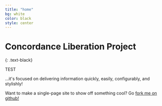 ```yaml
---
title: "home"
bg: white
color: black
style: center
---
```



# Concordance Liberation Project
{: .text-black}

TEST

…it's focused on delivering information quickly, easily, configurably, and stylishly!

Want to make a single-page site to show off something cool? Go [fork me on github!](https://github.com/t413/SinglePaged)

